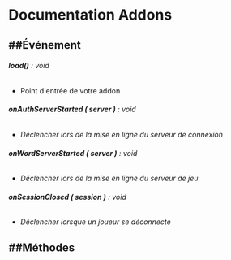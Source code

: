 # **Documentation Addons**


##**Événement**
------------
###### **load()** : void
- Point d'entrée de votre addon

###### **onAuthServerStarted ( *server* )** : void
- *Déclencher lors de la mise en ligne du serveur de connexion*

###### **onWordServerStarted ( *server* )** : void
- *Déclencher lors de la mise en ligne du serveur de jeu*

###### **onSessionClosed ( *session* )** : void
- *Déclencher lorsque un joueur se déconnecte*


##**Méthodes**
-------------
